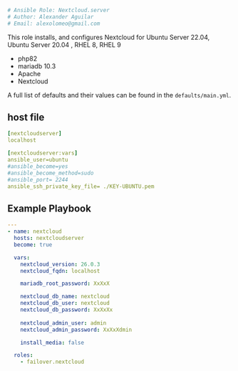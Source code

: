 ```yml
# Ansible Role: Nextcloud.server
# Author: Alexander Aguilar
# Email: alexolomeo@gmail.com
```

This role installs, and configures Nextcloud for Ubuntu Server 22.04, Ubuntu Server 20.04 , RHEL 8, RHEL 9

* php82
* mariadb 10.3
* Apache
* Nextcloud 

A full list of defaults and their values can be found in the `defaults/main.yml`.

## host file
```yml
[nextcloudserver]
localhost

[nextcloudserver:vars]
ansible_user=ubuntu
#ansible_become=yes
#ansible_become_method=sudo
#ansible_port= 2244
ansible_ssh_private_key_file= ./KEY-UBUNTU.pem
```

## Example Playbook


```yml
---
- name: nextcloud
  hosts: nextcloudserver
  become: true

  vars:
    nextcloud_version: 26.0.3
    nextcloud_fqdn: localhost

    mariadb_root_password: XxXxX

    nextcloud_db_name: nextcloud
    nextcloud_db_user: nextcloud
    nextcloud_db_password: XxXxXx
    
    nextcloud_admin_user: admin
    nextcloud_admin_password: XxXxXdmin

    install_media: false

  roles:
    - failover.nextcloud


```

